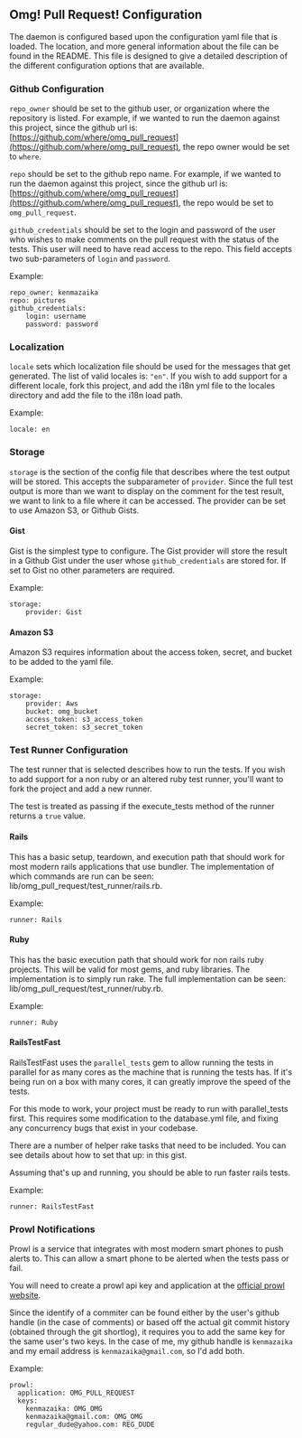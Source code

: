 ## Omg! Pull Request!  Configuration

The daemon is configured based upon the configuration yaml file that is loaded.  The location, and more general information about the file can be found in the README.  This file is designed to give a detailed description of the different configuration options that are available.

### Github Configuration

`repo_owner` should be set to the github user, or organization where the repository is listed.  For example, if we wanted to run the daemon against this project, since the github url is: [https://github.com/where/omg_pull_request](https://github.com/where/omg_pull_request), the repo owner would be set to `where`.

`repo` should be set to the github repo name.  For example, if we wanted to run the daemon against this project, since the github url is: [https://github.com/where/omg_pull_request](https://github.com/where/omg_pull_request), the repo would be set to `omg_pull_request`.

`github_credentials` should be set to the login and password of the user who wishes to make comments on the pull request with the status of the tests.  This user will need to have read access to the repo.  This field accepts two sub-parameters of `login` and `password`.

Example:

```
repo_owner: kenmazaika
repo: pictures
github_credentials:
	login: username
	password: password
```

### Localization
`locale` sets which localization file should be used for the messages that get generated.  The list of valid locales is: `"en"`.  If you wish to add support for a different locale, fork this project, and add the i18n yml file to the locales directory and add the file to the i18n load path.

Example:

```
locale: en
```

### Storage

`storage` is the section of the config file that describes where the test output will be stored.  This accepts the subparameter of `provider`.  Since the full test output is more than we want to display on the comment for the test result, we want to link to a file where it can be accessed.  The provider can be set to use Amazon S3, or Github Gists.

#### Gist

Gist is the simplest type to configure.  The Gist provider will store the result in a Github Gist under the user whose `github_credentials` are stored for.  If set to Gist no other parameters are required.

Example:

```
storage:
	provider: Gist
```

#### Amazon S3

Amazon S3 requires information about the access token, secret, and bucket to be added to the yaml file.

Example:

```
storage:
	provider: Aws
	bucket: omg_bucket
	access_token: s3_access_token
	secret_token: s3_secret_token
```

### Test Runner Configuration

The test runner that is selected describes how to run the tests.  If you wish to add support for a non ruby or an altered ruby test runner, you'll want to fork the project and add a new runner.

The test is treated as passing if the execute_tests method of the runner returns a `true` value.

#### Rails

This has a basic setup, teardown, and execution path that should work for most modern rails applications that use bundler.  The implementation of which commands are run can be seen: lib/omg_pull_request/test_runner/rails.rb.

Example:

```
runner: Rails
```

#### Ruby

This has the basic execution path that should work for non rails ruby projects.  This will be valid for most gems, and ruby libraries.  The implementation is to simply run rake.  The full implementation can be seen: lib/omg_pull_request/test_runner/ruby.rb.

Example:

```
runner: Ruby
```

#### RailsTestFast

RailsTestFast uses the `parallel_tests` gem to allow running the tests in parallel for as many cores as the machine that is running the tests has.  If it's being run on a box with many cores, it can greatly improve the speed of the tests.

For this mode to work, your project must be ready to run with parallel_tests first.  This requires some modification to the database.yml file, and fixing any concurrency bugs that exist in your codebase.

There are a number of helper rake tasks that need to be included.  You can see details about how to set that up: in this gist.

Assuming that's up and running, you should be able to run faster rails tests.

Example:

```
runner: RailsTestFast
```

### Prowl Notifications

Prowl is a service that integrates with most modern smart phones to push alerts to.  This can allow a smart phone to be alerted when the tests pass or fail.

You will need to create a prowl api key and application at the [official prowl website](https://www.prowlapp.com).

Since the identify of a commiter can be found either by the user's github handle (in the case of comments) or based off the actual git commit history (obtained through the git shortlog), it requires you to add the same key for the same user's two keys.  In the case of me, my github handle is `kenmazaika` and my email address is `kenmazaika@gmail.com`, so I'd add both.

Example:

```
prowl:
  application: OMG_PULL_REQUEST
  keys:
    kenmazaika: OMG_OMG
    kenmazaika@gmail.com: OMG_OMG
    regular_dude@yahoo.com: REG_DUDE
```